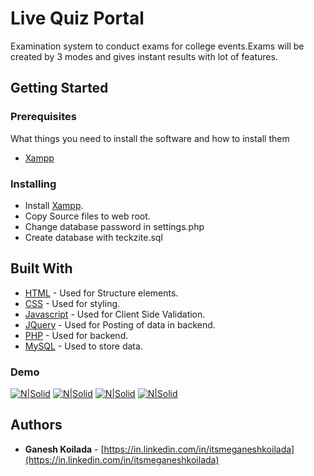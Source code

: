 # Live Quiz Portal
Examination system to conduct exams for college events.Exams will be created by 3 modes and gives instant results with lot of
features.
## Getting Started

### Prerequisites
What things you need to install the software and how to install them

- [Xampp](https://www.apachefriends.org/download.html)

### Installing

- Install  [Xampp](https://www.apachefriends.org/download.html).
- Copy Source files to web root.
- Change database password in settings.php
- Create database with teckzite.sql

## Built With

* [HTML](#) - Used for Structure elements.
* [CSS](#) - Used for styling.
* [Javascript](#) - Used for Client Side Validation.
* [JQuery](#) - Used for Posting of data in backend.
* [PHP](http://www.php.net) - Used for backend.
* [MySQL](https://www.mysql.com/) - Used to store data.

###  Demo
[![N|Solid](https://drive.google.com/uc?export=download&id=1IMzAtw-t_dTY52i3zLEjJgDK2W9liPru
)]()
[![N|Solid](https://drive.google.com/uc?export=download&id=14h0ZAx5E8H8q5SlDtwyY-o1x0YRfK4bY
)]()
[![N|Solid](https://drive.google.com/uc?export=download&id=1WPlHrix8W-k77fcDfu4f7JXCfs1H_nDH
)]()
[![N|Solid](https://drive.google.com/uc?export=download&id=1FPQy660oOVvDWPSM1yuA16xUY6lA3XlV
)]()

## Authors

* **Ganesh Koilada**  -  [https://in.linkedin.com/in/itsmeganeshkoilada](https://in.linkedin.com/in/itsmeganeshkoilada)
